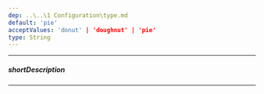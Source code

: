 ```yaml
---
dep: ..\..\1 Configuration\type.md
default: 'pie'
acceptValues: 'donut' | 'doughnut' | 'pie'
type: String
---
```

---
##### shortDescription

---
